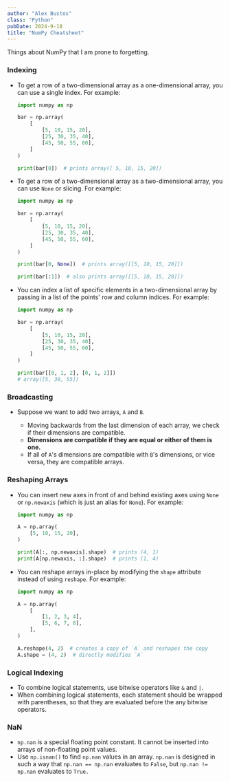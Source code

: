 ```yaml
---
author: "Alex Bustos"
class: "Python"
pubDate: 2024-9-18
title: "NumPy Cheatsheet"
---
```


Things about NumPy that I am prone to forgetting.

### Indexing

-   To get a row of a two-dimensional array as a one-dimensional array, you can
    use a single index. For example:

    ```python
    import numpy as np

    bar = np.array(
        [
            [5, 10, 15, 20],
            [25, 30, 35, 40],
            [45, 50, 55, 60],
        ]
    )

    print(bar[0])  # prints array([ 5, 10, 15, 20])
    ```

-   To get a row of a two-dimensional array as a two-dimensional array, you can
    use `None` or slicing. For example:

    ```python
    import numpy as np

    bar = np.array(
        [
            [5, 10, 15, 20],
            [25, 30, 35, 40],
            [45, 50, 55, 60],
        ]
    )

    print(bar[0, None])  # prints array([[5, 10, 15, 20]])

    print(bar[:1])  # also prints array([[5, 10, 15, 20]])
    ```

-   You can index a list of specific elements in a two-dimensional array by
    passing in a list of the points' row and column indices. For example:

    ```python
    import numpy as np

    bar = np.array(
        [
            [5, 10, 15, 20],
            [25, 30, 35, 40],
            [45, 50, 55, 60],
        ]
    )

    print(bar[[0, 1, 2], [0, 1, 2]])
    # array([5, 30, 55])
    ```

### Broadcasting

-   Suppose we want to add two arrays, `A` and `B`.

    -   Moving backwards from the last dimension of each array, we check if
        their dimensions are compatible.
    -   **Dimensions are compatible if they are equal or either of them is
        one.**
    -   If all of `A`'s dimensions are compatible with `B`'s dimensions, or vice
        versa, they are compatible arrays.

### Reshaping Arrays

-   You can insert new axes in front of and behind existing axes using `None` or
    `np.newaxis` (which is just an alias for `None`). For example:

    ```python
    import numpy as np

    A = np.array(
        [5, 10, 15, 20],
    )

    print(A[:, np.newaxis].shape)  # prints (4, 1)
    print(A[np.newaxis, :].shape)  # prints (1, 4)
    ```

-   You can reshape arrays in-place by modifying the `shape` attribute instead
    of using `reshape`. For example:

    ```python
    import numpy as np

    A = np.array(
        [
            [1, 2, 3, 4],
            [5, 6, 7, 8],
        ],
    )

    A.reshape(4, 2)  # creates a copy of `A` and reshapes the copy
    A.shape = (4, 2)  # directly modifies `A`
    ```

### Logical Indexing

-   To combine logical statements, use bitwise operators like `&` and `|`.
-   When combining logical statements, each statement should be wrapped with
    parentheses, so that they are evaluated before the any bitwise operators.

### NaN

-   `np.nan` is a special floating point constant. It cannot be inserted into
    arrays of non-floating point values.
-   Use `np.isnan()` to find `np.nan` values in an array. `np.nan` is designed
    in such a way that `np.nan == np.nan` evaluates to `False`, but
    `np.nan != np.nan` evaluates to `True.`
